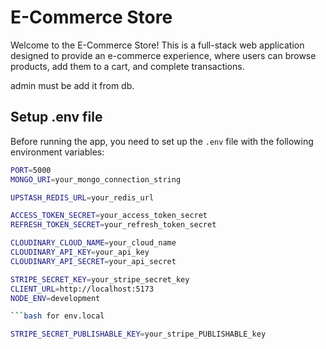 # E-Commerce Store

Welcome to the E-Commerce Store! This is a full-stack web application designed to provide an e-commerce experience, where users can browse products, add them to a cart, and complete transactions.

admin must be add it from db.

## Setup .env file

Before running the app, you need to set up the `.env` file with the following environment variables:

```bash
PORT=5000
MONGO_URI=your_mongo_connection_string

UPSTASH_REDIS_URL=your_redis_url

ACCESS_TOKEN_SECRET=your_access_token_secret
REFRESH_TOKEN_SECRET=your_refresh_token_secret

CLOUDINARY_CLOUD_NAME=your_cloud_name
CLOUDINARY_API_KEY=your_api_key
CLOUDINARY_API_SECRET=your_api_secret

STRIPE_SECRET_KEY=your_stripe_secret_key 
CLIENT_URL=http://localhost:5173
NODE_ENV=development

```bash for env.local

STRIPE_SECRET_PUBLISHABLE_KEY=your_stripe_PUBLISHABLE_key
